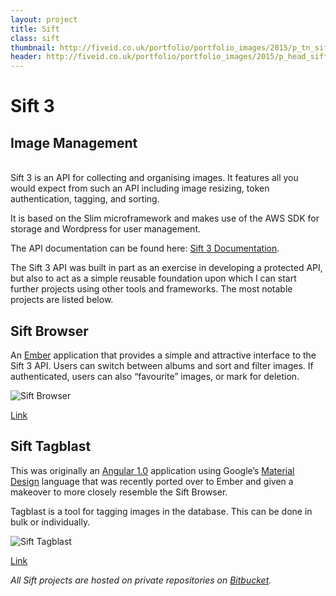 ```yaml
---
layout: project
title: Sift
class: sift
thumbnail: http://fiveid.co.uk/portfolio/portfolio_images/2015/p_tn_sift.png
header: http://fiveid.co.uk/portfolio/portfolio_images/2015/p_head_sift.png
---
```


# Sift 3

## Image Management

<br/>
Sift 3 is an API for collecting and organising images. It features all you would expect from such an API including image resizing, token authentication, tagging, and sorting.

It is based on the Slim microframework and makes use of the AWS SDK for storage and Wordpress for user management.  

The API documentation can be found here: [Sift 3 Documentation](http://fiveid.co.uk/projects/sift/api).

The Sift 3 API was built in part as an exercise in developing a protected API, but also to act as a simple reusable foundation upon which I can start further projects using other tools and frameworks. The most notable projects are listed below.

## Sift Browser
An [Ember](http://emberjs.com) application that provides a simple and attractive interface to the Sift 3 API. Users can switch between albums and sort and filter images. If authenticated, users can also “favourite” images, or mark for deletion.

![Sift Browser](http://fiveid.co.uk/portfolio/portfolio_images/2016/sift_screenshot_01.jpg)

[Link](http://fiveid.co.uk/projects/sift/)

## Sift Tagblast
This was originally an [Angular 1.0](https://angular.io) application using Google’s [Material Design](material%20design%20colors) language that was recently ported over to Ember and given a makeover to more closely resemble the Sift Browser.

Tagblast is a tool for tagging images in the database. This can be done in bulk or individually.

![Sift Tagblast](http://fiveid.co.uk/portfolio/portfolio_images/2016/sift_tagblast_screenshot.jpg)

[Link](http://fiveid.co.uk/projects/sift/tagblast)

_All Sift projects are hosted on private repositories on [Bitbucket](https://bitbucket.org)._

